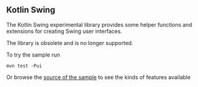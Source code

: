 ## Kotlin Swing

The Kotlin Swing experimental library provides some helper functions and extensions for creating Swing user interfaces.

The library is obsolete and is no longer supported.

To try the sample run

    mvn test -Pui

Or browse the [source of the sample](https://github.com/kotlin-projects/kotlin-swing/blob/master/src/test/kotlin/test/kotlin/swing/SwingSample.kt)
to see the kinds of features available
